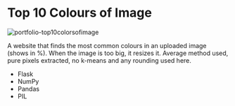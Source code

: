 # Top 10 Colours of Image
![portfolio-top10colorsofimage](https://github.com/pbrozek80/top10-image-colours/assets/172545917/04c3e246-a5b7-4533-92ac-eafa9ab60a75)

A website that finds the most common colours in an uploaded image (shows in %). When the image is too big, it resizes it. Average method used, pure pixels extracted, no k-means and any rounding used here.

+ Flask
+ NumPy
+ Pandas
+ PIL
